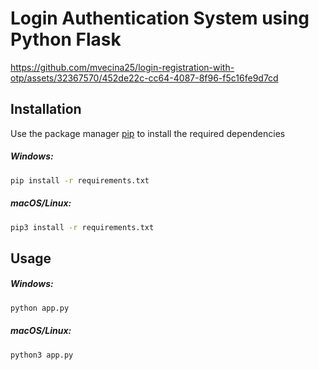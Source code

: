 # Login Authentication System using Python Flask

https://github.com/mvecina25/login-registration-with-otp/assets/32367570/452de22c-cc64-4087-8f96-f5c16fe9d7cd

## Installation

Use the package manager [pip](https://pip.pypa.io/en/stable/) to install the required dependencies

##### Windows:
```zsh
pip install -r requirements.txt 
```

##### macOS/Linux:
```zsh
pip3 install -r requirements.txt
```

## Usage

##### Windows:
```zsh
python app.py
```
##### macOS/Linux:
```zsh
python3 app.py
```
